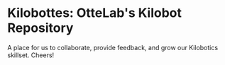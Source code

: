 # Kilobottes: OtteLab's Kilobot Repository

A place for us to collaborate, provide feedback, and grow our Kilobotics skillset.  Cheers!
